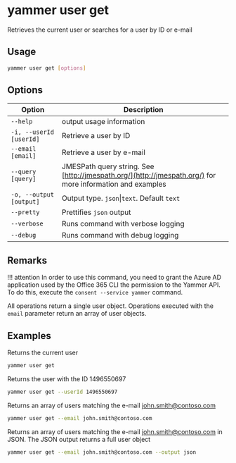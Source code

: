 # yammer user get

Retrieves the current user or searches for a user by ID or e-mail

## Usage

```sh
yammer user get [options]
```

## Options

Option|Description
------|-----------
`--help`|output usage information
`-i, --userId [userId]`|Retrieve a user by ID
`--email [email]`|Retrieve a user by e-mail
`--query [query]`|JMESPath query string. See [http://jmespath.org/](http://jmespath.org/) for more information and examples
`-o, --output [output]`|Output type. `json`&#x7c;`text`. Default `text`
`--pretty`|Prettifies `json` output
`--verbose`|Runs command with verbose logging
`--debug`|Runs command with debug logging

## Remarks

!!! attention
    In order to use this command, you need to grant the Azure AD application used by the Office 365 CLI the permission to the Yammer API. To do this, execute the `consent --service yammer` command.

All operations return a single user object. Operations executed with the `email` parameter return an array of user objects.

## Examples
  
Returns the current user

```sh
yammer user get
```

Returns the user with the ID 1496550697

```sh
yammer user get --userId 1496550697
```

Returns an array of users matching the e-mail john.smith@contoso.com

```sh
yammer user get --email john.smith@contoso.com
```

Returns an array of users matching the e-mail john.smith@contoso.com in JSON. The JSON output returns a full user object

```sh
yammer user get --email john.smith@contoso.com --output json
```
